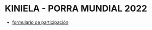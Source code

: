 # KINIELA - PORRA MUNDIAL 2022

- [formulario de participación](https://docs.google.com/forms/d/e/1FAIpQLSf4IL-8piPTv2mk3eZRv8ybTWkJXW0aL4-6XjX2crJjcds5uQ/viewform)
